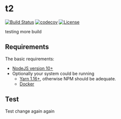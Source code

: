 # t2
[![Build Status](https://travis-ci.org/cdcabrera/t2.svg?branch=master)](https://travis-ci.org/cdcabrera/apidoc-mock)
[![codecov](https://codecov.io/gh/cdcabrera/t2/branch/master/graph/badge.svg)](https://codecov.io/gh/cdcabrera/apidoc-mock)
[![License](https://img.shields.io/github/license/cdcabrera/t2.svg)](https://github.com/cdcabrera/apidoc-mock/blob/master/LICENSE)

testing more build

## Requirements
The basic requirements:
 * [NodeJS version 10+](https://nodejs.org/)
 * Optionally your system could be running
    - [Yarn 1.16+](https://yarnpkg.com), otherwise NPM should be adequate.
    - [Docker](https://docs.docker.com/engine/installation/)
    
## Test
Test change again again

